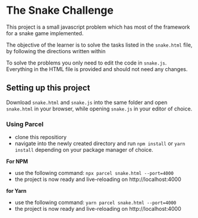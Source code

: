 The Snake Challenge
===
This project is a small javascript problem which has most of the framework for a snake game implemented.

The objective of the learner is to solve the tasks listed in the `snake.html` file, by following the directions written within

To solve the problems you only need to edit the code in `snake.js`. Everything in the HTML file is provided and should not need any changes.

## Setting up this project
Download `snake.html` and `snake.js` into the same folder and open `snake.html` in your browser, while opening `snake.js` in your editor of choice.

### Using Parcel
* clone this repositiory 
* navigate into the newly created directory and run `npm install` or `yarn install` depending on your package manager of choice. 

**For NPM** 
* use the following command: `npx parcel snake.html --port=4000`
* the project is now ready and live-reloading on http://localhost:4000

**for Yarn**
* use the following command: `yarn parcel snake.html --port=4000`
* the project is now ready and live-reloading on http://localhost:4000

